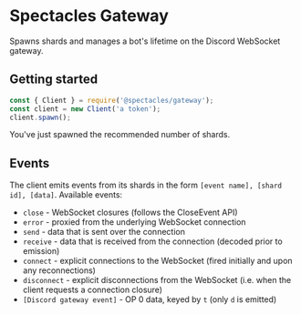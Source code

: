 # Spectacles Gateway

Spawns shards and manages a bot's lifetime on the Discord WebSocket gateway.

## Getting started

```js
const { Client } = require('@spectacles/gateway');
const client = new Client('a token');
client.spawn();
```

You've just spawned the recommended number of shards.

## Events

The client emits events from its shards in the form `[event name], [shard id], [data]`.  Available events:

- `close` - WebSocket closures (follows the CloseEvent API)
- `error` - proxied from the underlying WebSocket connection
- `send` - data that is sent over the connection
- `receive` - data that is received from the connection (decoded prior to emission)
- `connect` - explicit connections to the WebSocket (fired initially and upon any reconnections)
- `disconnect` - explicit disconnections from the WebSocket (i.e. when the client requests a connection closure)
- `[Discord gateway event]` - OP 0 data, keyed by `t` (only `d` is emitted)